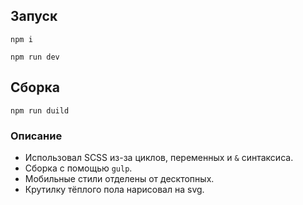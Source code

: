 ## Запуск

```
npm i

npm run dev
```

## Сборка

```
npm run duild
```

### Описание

* Использовал SCSS из-за циклов, переменных и `&` синтаксиса.
* Сборка с помощью `gulp`.
* Мобильные стили отделены от десктопных.
* Крутилку тёплого пола нарисовал на svg.
